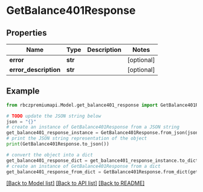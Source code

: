 # GetBalance401Response


## Properties

Name | Type | Description | Notes
------------ | ------------- | ------------- | -------------
**error** | **str** |  | [optional] 
**error_description** | **str** |  | [optional] 

## Example

```python
from rbczpremiumapi.Model.get_balance401_response import GetBalance401Response

# TODO update the JSON string below
json = "{}"
# create an instance of GetBalance401Response from a JSON string
get_balance401_response_instance = GetBalance401Response.from_json(json)
# print the JSON string representation of the object
print(GetBalance401Response.to_json())

# convert the object into a dict
get_balance401_response_dict = get_balance401_response_instance.to_dict()
# create an instance of GetBalance401Response from a dict
get_balance401_response_from_dict = GetBalance401Response.from_dict(get_balance401_response_dict)
```
[[Back to Model list]](../README.md#documentation-for-models) [[Back to API list]](../README.md#documentation-for-api-endpoints) [[Back to README]](../README.md)


